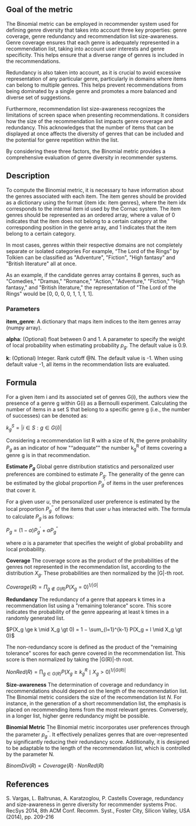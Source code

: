 ## Goal of the metric

The Binomial metric can be employed in recommender system used for defining genre diversity that takes into account three key properties: genre coverage, genre redundancy and recommendation list size-awareness.
Genre coverage ensures that each genre is adequately represented in a recommendation list, taking into account user interests and genre specificity. This helps ensure that a diverse range of genres is included in the recommendations.

Redundancy is also taken into account, as it is crucial to avoid excessive representation of any particular genre, particularly in domains where items can belong to multiple genres. This helps prevent recommendations from being dominated by a single genre and promotes a more balanced and diverse set of suggestions.

Furthermore, recommendation list size-awareness recognizes the limitations of screen space when presenting recommendations. It considers how the size of the recommendation list impacts genre coverage and redundancy. This acknowledges that the number of items that can be displayed at once affects the diversity of genres that can be included and the potential for genre repetition within the list.

By considering these three factors, the Binomial metric provides a comprehensive evaluation of genre diversity in recommender systems.

## Description

To compute the Binomial metric, it is necessary to have information about the genres associated with each item. The item genres should be provided as a dictionary using the format {item idx: item genres}, where the item idx corresponds to the internal item id used by the Cornac system. The item genres should be represented as an ordered array, where a value of 0 indicates that the item does not belong to a certain category at the corresponding position in the genre array, and 1 indicates that the item belong to a certain category.

In most cases, genres within their respective domains are not completely separate or isolated categories For example, “The Lord of the Rings” by Tolkien can be classified as "Adventure", "Fiction", "High fantasy" and "British literature" all at once.

As an example, if the candidate genres array contains 8 genres, such as "Comedies," "Dramas," "Romance," "Action," "Adventure," "Fiction," "High fantasy," and "British literature," the representation of "The Lord of the Rings" would be [0, 0, 0, 0, 1, 1, 1, 1].

### Parameters

**item_genre**: A dictionary that maps item indices to the item genres array (numpy array).

**alpha**: (Optional) float between 0 and 1. A parameter to specify the weight of local probability when estimating probability $p_g$. The default value is 0.9.

**k**: (Optional) Integer. Rank cutoff @N. The default value is -1. When using default value -1, all items in the recommendation lists are evaluated.

## Formula

For a given item i and its associated set of genres G(i), the authors view the presence of a genre g within G(i) as a Bernoulli experiment. Calculating the number of items in a set S that belong to a specific genre g (i.e., the number of successes) can be denoted as:

$k_g^S =  |{i ∈ S : g ∈ G(i)}|$

Considering a recommendation list R with a size of N, the genre probability $P_{g}$ as an indicator of how "“adequate”" the number k<sub>g</sub><sup>R</sup> of items covering a genre g is in that recommendation.

**Estimate $P_{g}$**  Global genre distribution statistics and personalized user preferences are combined to estimate $P_g$. The generality of the genre can be estimated by the global proportion $P_{g}^{'}$ of items in the user preferences that cover it.

For a given user _u_, the personalized user preference is estimated by the local proportion $P_{g}^{''}$ of the items that user _u_ has interacted with. The formula to calculate $P_{g}$ is as follows:
 
$P_g = (1 - α) P_{g}^{'} + αP_{g}^{''}$

where $α$ is a parameter that specifies the weight of global probability and local probability.

**Coverage** The coverage score as the product of the probabilities of the genres not represented in the recommendation list, according to the distribution $X_g$. These probabilities are then normalized by the |G|-th root.

$Coverage(R) = Π_{g ∉ G(R)} P(X_g = 0)^{1/|G|}$

**Redundancy** The redundancy of a genre that appears k times in a recommendation list using a "remaining tolerance" score. This score indicates the probability of the genre appearing at least k times in a randomly generated list.
  
$P(X_g \ge k \mid X_g \gt 0) = 1 − \sum_{l=1}^{k-1} P(X_g = l \mid X_g \gt 0)$

The non-redundancy score is defined as the product of the "remaining tolerance" scores for each genre covered in the recommendation list. This score is then normalized by taking the |G(R)|-th root.

$NonRed(R) =\prod_{g \in G(R)} P(X_g \ge k_g^R \mid X_g \gt 0) ^{1/|G(R)|}$

**Size-awareness** The determination of coverage and redundancy in recommendations should depend on the length of the recommendation list. The Binomial metric considers the size of the recommendation list $N$. For instance, in the generation of a short recommendation list, the emphasis is placed on recommending items from the most relevant genres. Conversely, in a longer list, higher genre redundancy might be possible. 

**Binomial Metric** The Binomial metric incorporates user preferences through the parameter $p^{''}_{g}$. It effectively penalizes genres that are over-represented by significantly reducing their redundancy score. Additionally, it is designed to be adaptable to the length of the recommendation list, which is controlled by the parameter N.

$BinomDiv(R) = Coverage(R) · NonRed(R)$ 

## References

S. Vargas, L. Baltrunas, A. Karatzoglou, P. Castells
Coverage, redundancy and size-awareness in genre diversity for recommender systems
Proc. RecSys 2014, 8th ACM Conf. Recomm. Syst., Foster City, Silicon Valley, USA (2014), pp. 209-216
